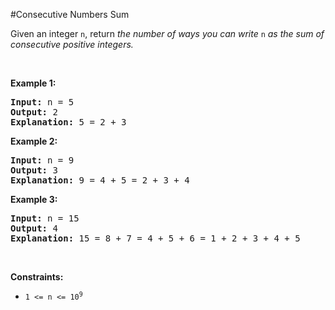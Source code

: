 #Consecutive Numbers Sum
<p>Given an integer <code>n</code>, return <em>the number of ways you can write </em><code>n</code><em> as the sum of consecutive positive integers.</em></p>
<p> </p>
<p><strong class="example">Example 1:</strong></p>
<pre><strong>Input:</strong> n = 5
<strong>Output:</strong> 2
<strong>Explanation:</strong> 5 = 2 + 3
</pre>
<p><strong class="example">Example 2:</strong></p>
<pre><strong>Input:</strong> n = 9
<strong>Output:</strong> 3
<strong>Explanation:</strong> 9 = 4 + 5 = 2 + 3 + 4
</pre>
<p><strong class="example">Example 3:</strong></p>
<pre><strong>Input:</strong> n = 15
<strong>Output:</strong> 4
<strong>Explanation:</strong> 15 = 8 + 7 = 4 + 5 + 6 = 1 + 2 + 3 + 4 + 5
</pre>
<p> </p>
<p><strong>Constraints:</strong></p>
<ul>
<li><code>1 &lt;= n &lt;= 10<sup>9</sup></code></li>
</ul>

